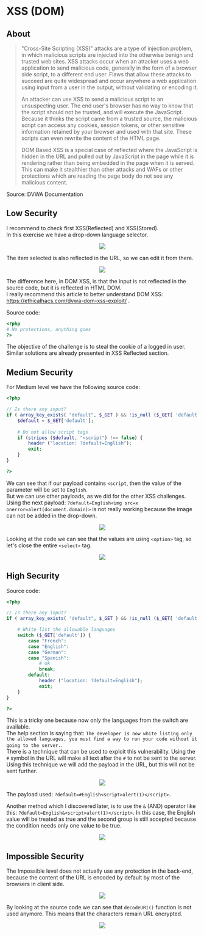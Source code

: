 # XSS (DOM)

## About
> "Cross-Site Scripting (XSS)" attacks are a type of injection problem, in which malicious scripts are injected into the otherwise benign and trusted web sites. XSS attacks occur when an attacker uses a web application to send malicious code, generally in the form of a browser side script, to a different end user. Flaws that allow these attacks to succeed are quite widespread and occur anywhere a web application using input from a user in the output, without validating or encoding it.
> 
> An attacker can use XSS to send a malicious script to an unsuspecting user. The end user's browser has no way to know that the script should not be trusted, and will execute the JavaScript. Because it thinks the script came from a trusted source, the malicious script can access any cookies, session tokens, or other sensitive information retained by your browser and used with that site. These scripts can even rewrite the content of the HTML page.
> 
> DOM Based XSS is a special case of reflected where the JavaScript is hidden in the URL and pulled out by JavaScript in the page while it is rendering rather than being embedded in the page when it is served. This can make it stealthier than other attacks and WAFs or other protections which are reading the page body do not see any malicious content.

Source: DVWA Documentation

## Low Security
I recommend to check first XSS(Reflected) and XSS(Stored).<br/>
In this exercise we have a drop-down language selector.

<p align="center">
  <img src="https://github.com/Abdy01/DVWA-Walkthrough/blob/main/XSS(DOM)/!images/xssd1.png?raw=true">
</p>

The item selected is also reflected in the URL, so we can edit it from there.

<p align="center">
  <img src="https://github.com/Abdy01/DVWA-Walkthrough/blob/main/XSS(DOM)/!images/xssd2.png?raw=true">
</p>

The difference here, in DOM XSS, is that the input is not reflected in the source code, but it is reflected in HTML DOM.<br/>
I really recommend this article to better understand DOM XSS: https://ethicalhacs.com/dvwa-dom-xss-exploit/ .

Source code:
```php
<?php
# No protections, anything goes
?> 
```
The objective of the challenge is to steal the cookie of a logged in user. Similar solutions are already presented in XSS Reflected section.

## Medium Security
For Medium level we have the following source code:
```php
<?php

// Is there any input?
if ( array_key_exists( "default", $_GET ) && !is_null ($_GET[ 'default' ]) ) {
    $default = $_GET['default'];
    
    # Do not allow script tags
    if (stripos ($default, "<script") !== false) {
        header ("location: ?default=English");
        exit;
    }
}

?> 
```
We can see that if our payload contains `<script`, then the value of the parameter will be set to `English`.<br/>
But we can use other payloads, as we did for the other XSS challenges.<br/>
Using the next payload: `?default=English<img src=x onerror=alert(document.domain)>` is not really working because the image can not be added in the drop-down.

<p align="center">
  <img src="https://github.com/Abdy01/DVWA-Walkthrough/blob/main/XSS(DOM)/!images/xssd3.png?raw=true">
</p>

Looking at the code we can see that the values are using `<option>` tag, so let's close the entire `<select>` tag.

<p align="center">
  <img src="https://github.com/Abdy01/DVWA-Walkthrough/blob/main/XSS(DOM)/!images/xssd4.png?raw=true">
</p>

## High Security
Source code:
```php
<?php

// Is there any input?
if ( array_key_exists( "default", $_GET ) && !is_null ($_GET[ 'default' ]) ) {

    # White list the allowable languages
    switch ($_GET['default']) {
        case "French":
        case "English":
        case "German":
        case "Spanish":
            # ok
            break;
        default:
            header ("location: ?default=English");
            exit;
    }
}

?> 
```
This is a tricky one because now only the languages from the switch are available.<br/>
The help section is saying that: `The developer is now white listing only the allowed languages, you must find a way to run your code without it going to the server.`.<br/>
There is a technique that can be used to exploit this vulnerability. Using the `#` symbol in the URL will make all text after the `#` to not be sent to the server. Using this technique we will add the payload in the URL, but this will not be sent further.

<p align="center">
  <img src="https://github.com/Abdy01/DVWA-Walkthrough/blob/main/XSS(DOM)/!images/xssd5.png?raw=true">
</p>

The payload used: `?default=#English<script>alert(1)</script>`.

Another method which I discovered later, is to use the `&` (AND) operator like this: `?default=English&<script>alert(1)</script>`. In this case, the English value will be treated as true and the second group is still accepted because the condition needs only one value to be true.

<p align="center">
  <img src="https://github.com/Abdy01/DVWA-Walkthrough/blob/main/XSS(DOM)/!images/xssd6.png?raw=true">
</p>

## Impossible Security
The Impossible level does not actually use any protection in the back-end, because the content of the URL is encoded by default by most of the browsers in client side.

<p align="center">
  <img src="https://github.com/Abdy01/DVWA-Walkthrough/blob/main/XSS(DOM)/!images/xssd7.png?raw=true">
</p>

By looking at the source code we can see that `decodeURI()` function is not used anymore. This means that the characters remain URL encrypted.

<p align="center">
  <img src="https://github.com/Abdy01/DVWA-Walkthrough/blob/main/XSS(DOM)/!images/xssd8.png?raw=true">
</p>